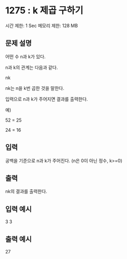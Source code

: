 # 1275 : k 제곱 구하기
시간 제한: 1 Sec  메모리 제한: 128 MB
  
## 문제 설명    
어떤 수 n과 k가 있다.

n과 k의 관계는 다음과 같다.

nk

nk는 n을 k번 곱한 것을 말한다.

입력으로 n과 k가 주어지면 결과를 출력한다.

예)

52 = 25

24 = 16

## 입력
공백을 기준으로 n과 k가 주어진다. (n은 0이 아닌 정수, k>=0)

## 출력
nk의 결과를 출력한다.

## 입력 예시   
3 3

## 출력 예시
27